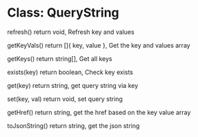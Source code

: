 # Class: QueryString

refresh()
return void, Refresh key and values

getKeyVals()
return []{ key, value }, Get the key and values array

getKeys()
return string[], Get all keys

exists(key)
return boolean, Check key exists

get(key)
return string, get query string via key

set(key, val)
return void, set query string

getHref()
return string, get the href based on the key value array

toJsonString()
return string, get the json string

